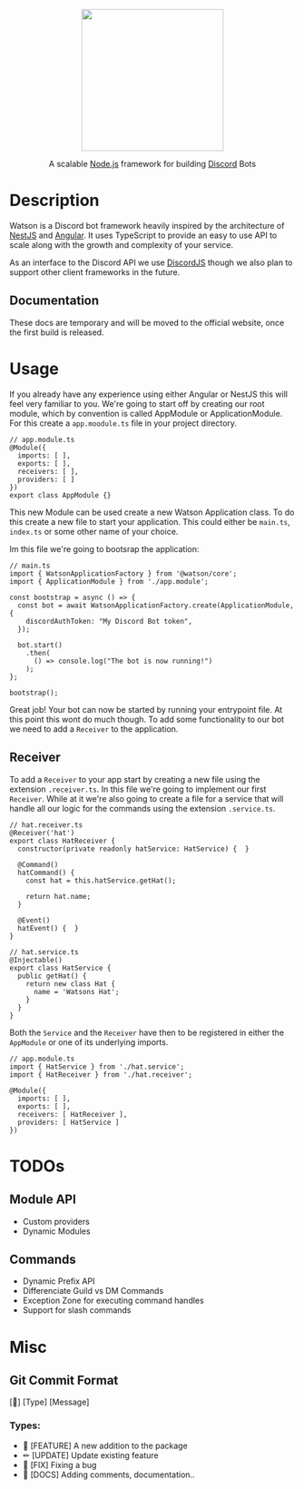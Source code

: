 <p align="center">
<img src="https://raw.githubusercontent.com/M1CH3L1US/Watson/master/.github/assets/logo.png" width="250">
</p>
 <p align="center">A scalable <a href="https://nodejs.org">Node.js</a> framework for building <a href="https://discord.com">Discord</a> Bots</p>

# Description

Watson is a Discord bot framework heavily inspired by the architecture of <a href="https://github.com/nestjs/nest">NestJS</a> and <a href="https://github.com/angular/angular">Angular</a>. It uses TypeScript to provide an easy to use API to scale along with the growth and complexity of your service.

As an interface to the Discord API we use <a href="https://discord.js.org">DiscordJS</a> though we also plan to support other client frameworks in the future.

## Documentation

These docs are temporary and will be moved to the official website, once the first build is released.

# Usage

If you already have any experience using either Angular or NestJS this will feel very familiar to you. We're going to start off by creating our root module, which by convention is called AppModule or ApplicationModule. For this create a `app.moodule.ts` file in your project directory.

```TS
// app.module.ts
@Module({
  imports: [ ],
  exports: [ ],
  receivers: [ ],
  providers: [ ]
})
export class AppModule {}
```

This new Module can be used create a new Watson Application class. To do this create a new file to start your application. This could either be `main.ts`, `index.ts` or some other name of your choice.

Im this file we're going to bootsrap the application:

```TS
// main.ts
import { WatsonApplicationFactory } from '@watson/core';
import { ApplicationModule } from './app.module';

const bootstrap = async () => {
  const bot = await WatsonApplicationFactory.create(ApplicationModule, {
    discordAuthToken: "My Discord Bot token",
  });

  bot.start()
    .then(
      () => console.log("The bot is now running!")
    );
};

bootstrap();
```

Great job! Your bot can now be started by running your entrypoint file. At this point this wont do much though. To add some functionality to our bot we need to add a `Receiver` to the application.

## Receiver

To add a `Receiver` to your app start by creating a new file using the extension `.receiver.ts`. In this file we're going to implement our first `Receiver`. While at it we're also going to create a file for a service that will handle all our logic for the commands using the extension `.service.ts`.

```TS
// hat.receiver.ts
@Receiver('hat')
export class HatReceiver {
  constructor(private readonly hatService: HatService) {  }

  @Command()
  hatCommand() {
    const hat = this.hatService.getHat();

    return hat.name;
  }

  @Event()
  hatEvent() {  }
}
```

```TS
// hat.service.ts
@Injectable()
export class HatService {
  public getHat() {
    return new class Hat {
      name = 'Watsons Hat';
    }
  }
}
```

Both the `Service` and the `Receiver` have then to be registered in either the `AppModule` or one of its underlying imports.

```TS
// app.module.ts
import { HatService } from './hat.service';
import { HatReceiver } from './hat.receiver';

@Module({
  imports: [ ],
  exports: [ ],
  receivers: [ HatReceiver ],
  providers: [ HatService ]
})
```

# TODOs

## Module API

- Custom providers
- Dynamic Modules

## Commands

- Dynamic Prefix API
- Differenciate Guild vs DM Commands
- Exception Zone for executing command handles
- Support for slash commands

# Misc

## Git Commit Format

[🚀] [Type] [Message]

### Types:

- 🚀 [FEATURE] A new addition to the package
- ✏ [UPDATE] Update existing feature
- 🔨 [FIX] Fixing a bug
- 📝 [DOCS] Adding comments, documentation..
